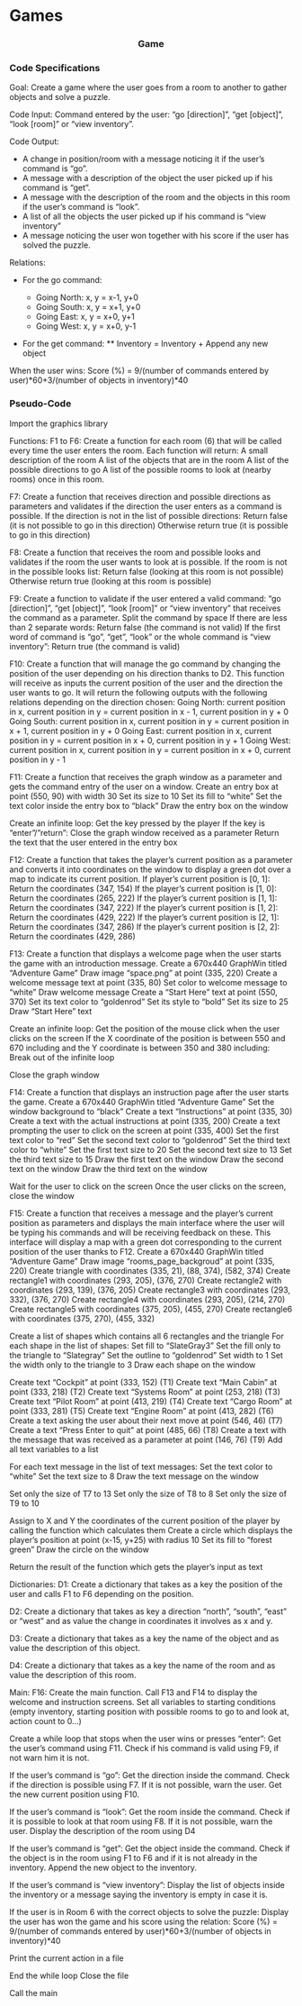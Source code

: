# Games

  <h3 align="center">Game</h3>
  
<!-- CODE SPECIFICATIONS -->
### Code Specifications


Goal: Create a game where the user goes from a room to another to gather objects and solve a puzzle.

Code Input: Command entered by the user: “go [direction]”, “get [object]”, “look [room]” or “view inventory”.

Code Output:
* A change in position/room with a message noticing it if the user’s command is “go”.
* A message with a description of the object the user picked up if his command is “get”.
* A message with the description of the room and the objects in this room if the user’s command is “look”.
* A list of all the objects the user picked up if his command is “view inventory”
* A message noticing the user won together with his score if the user has solved the puzzle.

Relations:
* For the go command:
	* Going North: x, y = x-1, y+0
	* Going South: x, y = x+1, y+0	
	* Going East: x, y = x+0, y+1
	* Going West: x, y = x+0, y-1

* For the get command:
** Inventory = Inventory + Append any new object

When the user wins:
Score (%) = 9/(number of commands entered by user)*60+3/(number of objects in inventory)*40


<!-- PSEUDO-CODE -->
### Pseudo-Code

Import the graphics library

Functions:
F1 to F6: Create a function for each room (6) that will be called every time the user enters the room. Each function will return:
A small description of the room
A list of the objects that are in the room
A list of the possible directions to go
A list of the possible rooms to look at (nearby rooms) once in this room.

F7: Create a function that receives direction and possible directions as parameters and validates if the direction the user enters as a command is possible.
If the direction is not in the list of possible directions:
	Return false (it is not possible to go in this direction)
Otherwise return true (it is possible to go in this direction)

F8: Create a function that receives the room and possible looks and validates if the room the user wants to look at is possible.
	If the room is not in the possible looks list:
		Return false (looking at this room is not possible)
	Otherwise return true (looking at this room is possible)

F9: Create a function to validate if the user entered a valid command: “go [direction]”, “get [object]”, “look [room]” or “view inventory” that receives the command as a parameter.
Split the command by space 
If there are less than 2 separate words:
	Return false (the command is not valid)
If the first word of command is “go”, “get”, “look” or the whole command is “view inventory”:
	Return true (the command is valid)

F10: Create a function that will manage the go command by changing the position of the user depending on his direction thanks to D2. This function will receive as inputs the current position of the user and the direction the user wants to go.
It will return the following outputs with the following relations depending on the direction chosen:
Going North: current position in x, current position in y = current position in x - 1, current position in y + 0
Going South:  current position in x, current position in y = current position in x + 1, current position in y + 0
Going East:  current position in x, current position in y = current position in x + 0, current position in y + 1
Going West: current position in x, current position in y = current position in x + 0, current position in y - 1

F11: Create a function that receives the graph window as a parameter and gets the command entry of the user on a window. 
Create an entry box at point (550, 90) with width 30
Set its size to 10
Set its fill to “white”
Set the text color inside the entry box to “black”
Draw the entry box on the window

Create an infinite loop:
	Get the key pressed by the player
	If the key is “enter”/”return”:
		Close the graph window received as a parameter
		Return the text that the user entered in the entry box

F12: Create a function that takes the player’s current position as a parameter and converts it into coordinates on the window to display a green dot over a map to indicate its current position.
If player’s current position is [0, 1]:
	Return the coordinates (347, 154)
If the player’s current position is [1, 0]:
	Return the coordinates (265, 222)
If the player’s current position is [1, 1]:
	Return the coordinates (347, 222)
If the player’s current position is [1, 2]:
	Return the coordinates (429, 222)
If the player’s current position is [2, 1]:
	Return the coordinates (347, 286)
If the player’s current position is [2, 2]:
	Return the coordinates (429, 286)

F13: Create a function that displays a welcome page when the user starts the game with an introduction message.
Create a 670x440 GraphWin titled “Adventure Game”
Draw image “space.png” at point (335, 220)
Create a welcome message text at point (335, 80)
Set color to welcome message to “white”
Draw welcome message
Create a “Start Here” text at point (550, 370)
Set its text color to “goldenrod”
Set its style to “bold”
Set its size to 25
Draw “Start Here” text

Create an infinite loop:
	Get the position of the mouse click when the user clicks on the screen
	If the X coordinate of the position is between 550 and 670 including and the Y coordinate is between 350 and 380 including:
		Break out of the infinite loop

Close the graph window

F14: Create a function that displays an instruction page after the user starts the game.
Create a 670x440 GraphWin titled “Adventure Game”
Set the window background to “black”
Create a text “Instructions” at point (335, 30)
Create a text with the actual instructions at point (335, 200)
Create a text prompting the user to click on the screen at point (335, 400)
Set the first text color to “red”
Set the second text color to “goldenrod”
Set the third text color to “white”
Set the first text size to 20
Set the second text size to 13
Set the third text size to 15
Draw the first text on the window
Draw the second text on the window
Draw the third text on the window

Wait for the user to click on the screen
Once the user clicks on the screen, close the window

F15: Create a function that receives a message and the player’s current position as parameters and displays the main interface where the user will be typing his commands and will be receiving feedback on these. This interface will display a map with a green dot corresponding to the current position of the user thanks to F12. 
Create a 670x440 GraphWin titled “Adventure Game”
Draw image “rooms_page_backgroud” at point (335, 220)
Create triangle with coordinates (335, 21), (88, 374), (582, 374)
Create rectangle1 with coordinates (293, 205), (376, 270)
Create rectangle2 with coordinates (293, 139), (376, 205)
Create rectangle3 with coordinates (293, 332), (376, 270)
Create rectangle4 with coordinates (293, 205), (214, 270)
Create rectangle5 with coordinates (375, 205), (455, 270)
Create rectangle6 with coordinates (375, 270), (455, 332)

Create a list of shapes which contains all 6 rectangles and the triangle
For each shape in the list of shapes:
	Set fill to “SlateGray3”
	Set the fill only to the triangle to “Slategray”
	Set the outline to “goldenrod”
	Set width to 1
	Set the width only to the triangle to 3
	Draw each shape on the window

Create text “Cockpit” at point (333, 152) (T1)
Create text “Main Cabin” at point (333, 218) (T2)
Create text “Systems Room” at point (253, 218) (T3)
Create text “Pilot Room” at point (413, 219) (T4)
Create text “Cargo Room” at point (333, 281) (T5)
Create text “Engine Room” at point (413, 282) (T6)
Create a text asking the user about their next move at point (546, 46) (T7)
Create a text “Press Enter to quit” at point (485, 66) (T8)
Create a text with the message that was received as a parameter at point (146, 76) (T9)
Add all text variables to a list 

For each text message in the list of text messages:
	Set the text color to “white”
	Set the text size to 8
	Draw the text message on the window

Set only the size of T7 to 13
Set only the size of T8 to 8
Set only the size of T9 to 10

Assign to X and Y the coordinates of the current position of the player by calling the function which calculates them
Create a circle which displays the player’s position at point (x-15, y+25) with radius 10
Set its fill to “forest green”
Draw the circle on the window

Return the result of the function which gets the player’s input as text

Dictionaries:
D1: Create a dictionary that takes as a key the position of the user and calls F1 to F6 depending on the position. 

D2: Create a dictionary that takes as key a direction “north”, “south”, “east” or “west” and as value the change in coordinates it involves as x and y. 

D3: Create a dictionary that takes as a key the name of the object and as value the description of this object.

 D4: Create a dictionary that takes as a key the name of the room and as value the description of this room.


Main:
F16: Create the main function.
Call F13 and F14 to display the welcome and instruction screens.
Set all variables to starting conditions (empty inventory, starting position with possible rooms to go to and look at, action count to 0…)

Create a while loop that stops when the user wins or presses “enter”:
Get the user’s command using F11.
Check if his command is valid using F9, if not warn him it is not.

If the user’s command is “go”:
Get the direction inside the command. 
Check if the direction is possible using F7. If it is not possible, warn the user.
Get the new current position using F10.

If the user’s command is “look”:
	Get the room inside the command.
	Check if it is possible to look at that room using F8. If it is not possible, warn the user.
	Display the description of the room using D4

If the user’s command is “get”:
	Get the object inside the command.
	Check if the object is in the room using F1 to F6 and if it is not already in the inventory.
	Append the new object to the inventory. 

If the user’s command is “view inventory”:
	Display the list of objects inside the inventory or a message saying the inventory is empty in case it is. 

If the user is in Room 6 with the correct objects to solve the puzzle:
	Display the user has won the game and his score using the relation:
Score (%)  = 9/(number of commands entered by user)*60+3/(number of objects in inventory)*40


Print the current action in a file

End the while loop
Close the file

Call the main
